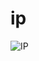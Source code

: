 # ip
![IP](https://barbie.is-my-waifu.xyz/​‌​‌‌​​​​​‌‌​‌‌‌​‌‌‌​‌‌‌​‌‌‌​‌‌​​‌​‌​‌‌‌​​‌‌‌​​‌​​‌‌​‌​​​‌​​‌​‌‌)

